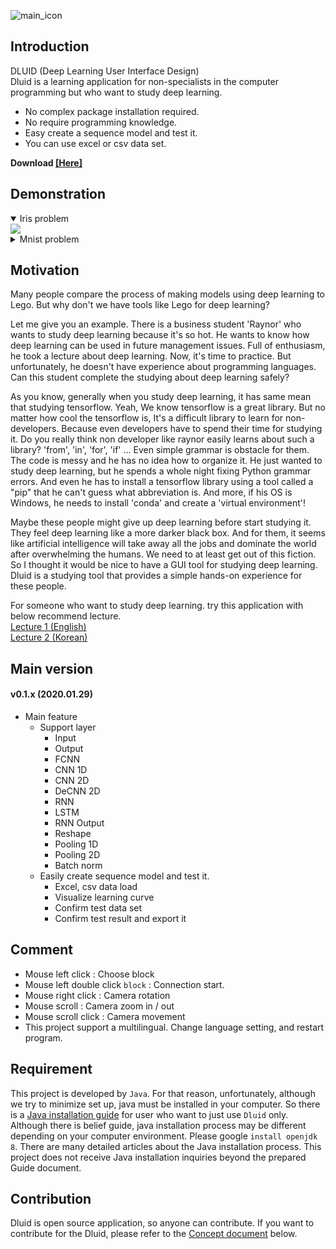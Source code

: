 ![main_icon](./document/resources/title.png)
## Introduction
DLUID (Deep Learning User Interface Design)  
Dluid is a learning application for non-specialists in the computer programming but who want to study deep learning.  

- No complex package installation required.
- No require programming knowledge.
- Easy create a sequence model and test it.
- You can use excel or csv data set.

**Download [\[Here\]](https://drive.google.com/drive/folders/1B6ooDPBGy94OTpspymnPlBNzPIsgyBsE?usp=sharing)**

## Demonstration
<details open markdown="1">  
<summary>Iris problem</summary>  
<img src="./document/resources/iris_problem_100.gif">
</details>  
  
<details markdown="1">  
<summary>Mnist problem</summary>  
<img src="./document/resources/mnist_problem_50.gif">
</details>

## Motivation
Many people compare the process of making models using deep learning to Lego.
But why don't we have tools like Lego for deep learning?

Let me give you an example.
There is a business student 'Raynor' who wants to study deep learning because it's so hot.
He wants to know how deep learning can be used in future management issues.
Full of enthusiasm, he took a lecture about deep learning. 
Now, it's time to practice.
But unfortunately, he doesn't have experience about programming languages.
Can this student complete the studying about deep learning safely?

As you know, generally when you study deep learning, it has same mean that studying tensorflow.
Yeah, We know tensorflow is a great library.
But no matter how cool the tensorflow is, It's a difficult library to learn for non-developers.
Because even developers have to spend their time for studying it.
Do you really think non developer like raynor easily learns about such a library?
'from', 'in', 'for', 'if' ... Even simple grammar is obstacle for them.
The code is messy and he has no idea how to organize it.
He just wanted to study deep learning, but he spends a whole night fixing Python grammar errors.
And even he has to install a tensorflow library using a tool called a "pip" that he can't guess what abbreviation is.
And more, if his OS is Windows, he needs to install 'conda' and create a 'virtual environment'!

Maybe these people might give up deep learning before start studying it.
They feel deep learning like a more darker black box.
And for them, it seems like artificial intelligence will take away all the jobs and dominate the world after overwhelming the humans.
We need to at least get out of this fiction.
So I thought it would be nice to have a GUI tool for studying deep learning.
Dluid is a studying tool that provides a simple hands-on experience for these people.

For someone who want to study deep learning. try this application with below recommend lecture.  
[Lecture 1 (English)](https://www.youtube.com/watch?v=SKq-pmkekTk&list=PLlMkM4tgfjnJ3I-dbhO9JTw7gNty6o_2m&index=2&t=0s)  
[Lecture 2 (Korean)](https://www.youtube.com/watch?v=BS6O0zOGX4E&list=PLlMkM4tgfjnLSOjrEJN31gZATbcj_MpUm)

## Main version
#### v0.1.x (2020.01.29)  
- Main feature
  - Support layer
    - Input
    - Output
    - FCNN
    - CNN 1D
    - CNN 2D
    - DeCNN 2D
    - RNN
    - LSTM
    - RNN Output
    - Reshape
    - Pooling 1D
    - Pooling 2D
    - Batch norm
  - Easily create sequence model and test it.
    - Excel, csv data load
    - Visualize learning curve
    - Confirm test data set
    - Confirm test result and export it  

## Comment
- Mouse left click : Choose block
- Mouse left double click `block` : Connection start.
- Mouse right click : Camera rotation
- Mouse scroll : Camera zoom in / out 
- Mouse scroll click : Camera movement
- This project support a multilingual. Change language setting, and restart program.

## Requirement 
This project is developed by `Java`. 
For that reason, unfortunately, although we try to minimize set up, java must be installed in your computer. 
So there is a [Java installation guide](./document/java/README.md) for user who want to just use `Dluid` only.  
Although there is belief guide, java installation process may be different depending on your computer environment. 
Please google `install openjdk 8`. There are many detailed articles about the Java installation process.
This project does not receive Java installation inquiries beyond the prepared Guide document. 

## Contribution
Dluid is open source application, so anyone can contribute.
If you want to contribute for the Dluid, please refer to the [Concept document](./document/README.md) below. 
